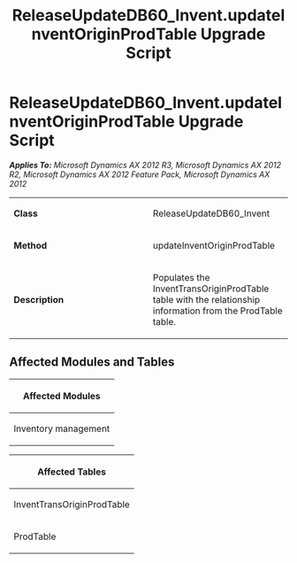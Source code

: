 ﻿---
title: ReleaseUpdateDB60_Invent.updateInventOriginProdTable Upgrade Script
TOCTitle: ReleaseUpdateDB60_Invent.updateInventOriginProdTable Upgrade Script
ms:assetid: e2f1514a-26b3-fe91-2597-a3cd5436fd82
ms:mtpsurl: https://msdn.microsoft.com/en-us/library/JJ737339(v=AX.60)
ms:contentKeyID: 49711779
ms.date: 05/18/2015
mtps_version: v=AX.60
---

# ReleaseUpdateDB60\_Invent.updateInventOriginProdTable Upgrade Script 


_**Applies To:** Microsoft Dynamics AX 2012 R3, Microsoft Dynamics AX 2012 R2, Microsoft Dynamics AX 2012 Feature Pack, Microsoft Dynamics AX 2012_

<table>
<colgroup>
<col style="width: 50%" />
<col style="width: 50%" />
</colgroup>
<tbody>
<tr class="odd">
<td><p><strong>Class</strong></p></td>
<td><p>ReleaseUpdateDB60_Invent</p></td>
</tr>
<tr class="even">
<td><p><strong>Method</strong></p></td>
<td><p>updateInventOriginProdTable</p></td>
</tr>
<tr class="odd">
<td><p><strong>Description</strong></p></td>
<td><p>Populates the InventTransOriginProdTable table with the relationship information from the ProdTable table.</p></td>
</tr>
</tbody>
</table>


## Affected Modules and Tables

<table>
<colgroup>
<col style="width: 100%" />
</colgroup>
<thead>
<tr class="header">
<th><p>Affected Modules</p></th>
</tr>
</thead>
<tbody>
<tr class="odd">
<td><p>Inventory management</p></td>
</tr>
</tbody>
</table>


<table>
<colgroup>
<col style="width: 100%" />
</colgroup>
<thead>
<tr class="header">
<th><p>Affected Tables</p></th>
</tr>
</thead>
<tbody>
<tr class="odd">
<td><p>InventTransOriginProdTable</p></td>
</tr>
<tr class="even">
<td><p>ProdTable</p></td>
</tr>
</tbody>
</table>

  


